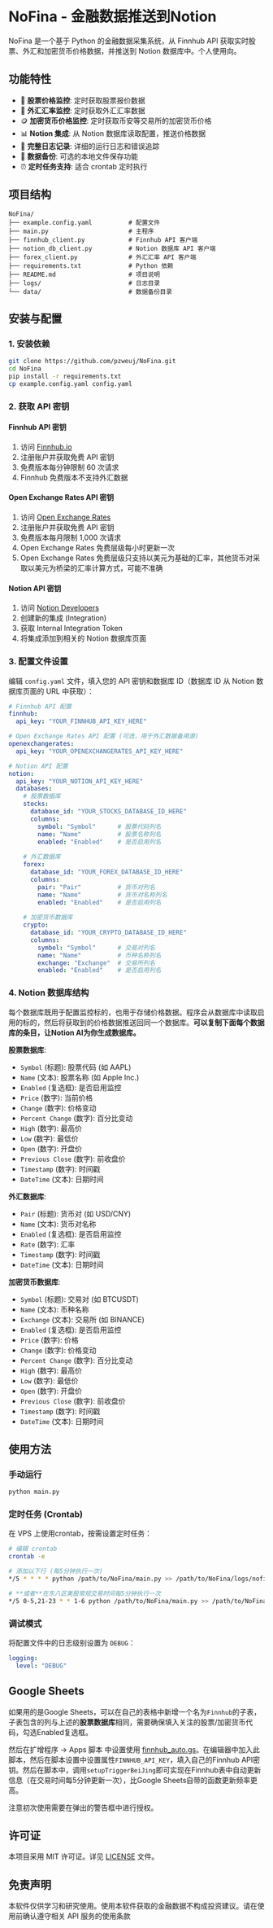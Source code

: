 # NoFina - 金融数据推送到Notion

NoFina 是一个基于 Python 的金融数据采集系统，从 Finnhub API 获取实时股票、外汇和加密货币价格数据，并推送到 Notion 数据库中。个人使用向。

## 功能特性

- 🏢 **股票价格监控**: 定时获取股票报价数据
- 💱 **外汇汇率监控**: 定时获取外汇汇率数据  
- 🪙 **加密货币价格监控**: 定时获取币安等交易所的加密货币价格
- 📊 **Notion 集成**: 从 Notion 数据库读取配置，推送价格数据
- 📝 **完整日志记录**: 详细的运行日志和错误追踪
- 💾 **数据备份**: 可选的本地文件保存功能
- ⏰ **定时任务支持**: 适合 crontab 定时执行

## 项目结构

```
NoFina/
├── example.config.yaml          # 配置文件
├── main.py                      # 主程序
├── finnhub_client.py            # Finnhub API 客户端
├── notion_db_client.py          # Notion 数据库 API 客户端
├── forex_client.py              # 外汇汇率 API 客户端
├── requirements.txt             # Python 依赖
├── README.md                    # 项目说明
├── logs/                        # 日志目录
└── data/                        # 数据备份目录
```

## 安装与配置

### 1. 安装依赖

```bash
git clone https://github.com/pzweuj/NoFina.git
cd NoFina
pip install -r requirements.txt
cp example.config.yaml config.yaml
```

### 2. 获取 API 密钥

#### Finnhub API 密钥
1. 访问 [Finnhub.io](https://finnhub.io/)
2. 注册账户并获取免费 API 密钥
3. 免费版本每分钟限制 60 次请求
4. Finnhub 免费版本不支持外汇数据

#### Open Exchange Rates API 密钥
1. 访问 [Open Exchange Rates](https://openexchangerates.org/)
2. 注册账户并获取免费 API 密钥
3. 免费版本每月限制 1,000 次请求
4. Open Exchange Rates 免费层级每小时更新一次
5. Open Exchange Rates 免费层级只支持以美元为基础的汇率，其他货币对采取以美元为桥梁的汇率计算方式，可能不准确

#### Notion API 密钥
1. 访问 [Notion Developers](https://developers.notion.com/)
2. 创建新的集成 (Integration)
3. 获取 Internal Integration Token
4. 将集成添加到相关的 Notion 数据库页面

### 3. 配置文件设置

编辑 `config.yaml` 文件，填入您的 API 密钥和数据库 ID（数据库 ID 从 Notion 数据库页面的 URL 中获取）：

```yaml
# Finnhub API 配置
finnhub:
  api_key: "YOUR_FINNHUB_API_KEY_HERE"

# Open Exchange Rates API 配置 (可选，用于外汇数据备用源)
openexchangerates:
  api_key: "YOUR_OPENEXCHANGERATES_API_KEY_HERE"

# Notion API 配置
notion:
  api_key: "YOUR_NOTION_API_KEY_HERE"
  databases:
    # 股票数据库
    stocks:
      database_id: "YOUR_STOCKS_DATABASE_ID_HERE"
      columns:
        symbol: "Symbol"      # 股票代码列名
        name: "Name"          # 股票名称列名
        enabled: "Enabled"    # 是否启用列名
        
    # 外汇数据库
    forex:
      database_id: "YOUR_FOREX_DATABASE_ID_HERE"
      columns:
        pair: "Pair"          # 货币对列名
        name: "Name"          # 货币对名称列名
        enabled: "Enabled"    # 是否启用列名
        
    # 加密货币数据库
    crypto:
      database_id: "YOUR_CRYPTO_DATABASE_ID_HERE"
      columns:
        symbol: "Symbol"      # 交易对列名
        name: "Name"          # 币种名称列名
        exchange: "Exchange"  # 交易所列名
        enabled: "Enabled"    # 是否启用列名
```

### 4. Notion 数据库结构

每个数据库既用于配置监控标的，也用于存储价格数据。程序会从数据库中读取启用的标的，然后将获取到的价格数据推送回同一个数据库。**可以复制下面每个数据库的条目，让Notion AI为你生成数据库。**

**股票数据库**:
- `Symbol` (标题): 股票代码 (如 AAPL)
- `Name` (文本): 股票名称 (如 Apple Inc.)
- `Enabled` (复选框): 是否启用监控
- `Price` (数字): 当前价格
- `Change` (数字): 价格变动
- `Percent Change` (数字): 百分比变动
- `High` (数字): 最高价
- `Low` (数字): 最低价
- `Open` (数字): 开盘价
- `Previous Close` (数字): 前收盘价
- `Timestamp` (数字): 时间戳
- `DateTime` (文本): 日期时间

**外汇数据库**:
- `Pair` (标题): 货币对 (如 USD/CNY)
- `Name` (文本): 货币对名称
- `Enabled` (复选框): 是否启用监控
- `Rate` (数字): 汇率
- `Timestamp` (数字): 时间戳
- `DateTime` (文本): 日期时间

**加密货币数据库**:
- `Symbol` (标题): 交易对 (如 BTCUSDT)
- `Name` (文本): 币种名称
- `Exchange` (文本): 交易所 (如 BINANCE)
- `Enabled` (复选框): 是否启用监控
- `Price` (数字): 价格
- `Change` (数字): 价格变动
- `Percent Change` (数字): 百分比变动
- `High` (数字): 最高价
- `Low` (数字): 最低价
- `Open` (数字): 开盘价
- `Previous Close` (数字): 前收盘价
- `Timestamp` (数字): 时间戳
- `DateTime` (文本): 日期时间

## 使用方法

### 手动运行

```bash
python main.py
```

### 定时任务 (Crontab)

在 VPS 上使用crontab，按需设置定时任务：

```bash
# 编辑 crontab
crontab -e

# 添加以下行 (每5分钟执行一次)
*/5 * * * * python /path/to/NoFina/main.py >> /path/to/NoFina/logs/nofina_cron.log 2>&1

# **或者**在东八区美股常规交易时间每5分钟执行一次
*/5 0-5,21-23 * * 1-6 python /path/to/NoFina/main.py >> /path/to/NoFina/logs/nofina_cron.log 2>&1
```

### 调试模式

将配置文件中的日志级别设置为 `DEBUG`：

```yaml
logging:
  level: "DEBUG"
```

## Google Sheets
如果用的是Google Sheets，可以在自己的表格中新增一个名为`Finnhub`的子表，子表包含的列与上述的**股票数据库**相同，需要确保填入关注的股票/加密货币代码，勾选Enabled复选框。

然后在扩增程序 -> Apps 脚本 中设置使用 [finnhub_auto.gs](https://github.com/pzweuj/NoFina/blob/main/finnhub_auto.gs)。在编辑器中加入此脚本，然后在脚本设置中设置属性`FINNHUB_API_KEY`，填入自己的Finnhub API密钥。然后在脚本中，调用`setupTriggerBeiJing`即可实现在Finnhub表中自动更新信息（在交易时间每5分钟更新一次），比Google Sheets自带的函数更新频率更高。

注意初次使用需要在弹出的警告框中进行授权。

## 许可证

本项目采用 MIT 许可证。详见 [LICENSE](LICENSE) 文件。

## 免责声明

本软件仅供学习和研究使用。使用本软件获取的金融数据不构成投资建议。请在使用前确认遵守相关 API 服务的使用条款
